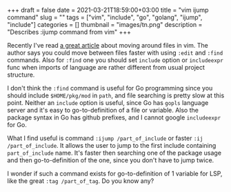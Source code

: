 +++ 
draft = false
date = 2021-03-21T18:59:00+03:00
title = "vim ijump command"
slug = "" 
tags = ["vim", "include", "go", "golang", "ijump", "include"]
categories = []
thumbnail = "images/tn.png"
description = "Describes :ijump command from vim"
+++

Recently I've read [a great article](https://vimways.org/2018/death-by-a-thousand-files/) about moving around files in vim.
The author says you could move between files faster with using `:edit`
and `:find` commands. Also for `:find` one you should set `include`
option or `includeexpr` func when imports of language are
rather different from usual project structure.

I don't think the `:find` command is useful for Go programming since you
should include `$HOME/pkg/mod` in `path`, and file searching is pretty slow at this point.
Neither an `include` option is useful, since Go has `gopls` language server and
it's easy to go-to-definition of a file or variable.
Also the package syntax in Go has github prefixes, and I cannot google `includeexpr` for Go.

What I find useful is command `:ijump /part_of_include` or faster `:ij /part_of_include`.
It allows the user to jump to the first include containing `part_of_include` name.
It's faster then searching one of the package usage and then go-to-definition of the one,
since you don't have to jump twice.

I wonder if such a command exists for go-to-definition of 1 variable for LSP, like the great `:tag /part_of_tag`. Do you know any?
